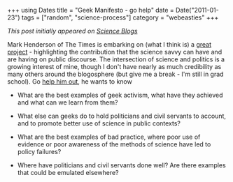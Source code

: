 +++
using Dates
title = "Geek Manifesto - go help"
date = Date("2011-01-23")
tags = ["random", "science-process"]
category = "webeasties"
+++

_This post initially appeared on [Science Blogs](http://scienceblogs.com/webeasties)_

Mark Henderson of The Times is embarking on (what I think is) a [great project](http://goo.gl/Ci9Ro) - highlighting the contribution that the science savvy can have and are having on public discourse. 
The intersection of science and politics is a growing interest of mine, though I don't have nearly as much credibility as many others around the blogosphere (but give me a break - I'm still in grad school). Go [help him out](http://goo.gl/AUrpA), he wants to know 
*  What are the best examples of geek activism, what have they achieved and what can we learn from them?

*  What else can geeks do to hold politicians and civil servants to account, and to promote better use of science in public contexts?

*  What are the best examples of bad practice, where poor use of evidence or poor awareness of the methods of science have led to policy failures?

*  Where have politicians and civil servants done well? Are there examples that could be emulated elsewhere?

      
  
